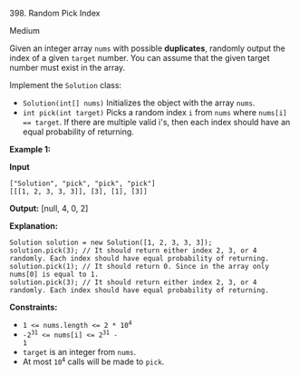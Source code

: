 398\. Random Pick Index

Medium

Given an integer array `nums` with possible **duplicates**, randomly output the index of a given `target` number. You can assume that the given target number must exist in the array.

Implement the `Solution` class:

*   `Solution(int[] nums)` Initializes the object with the array `nums`.
*   `int pick(int target)` Picks a random index `i` from `nums` where `nums[i] == target`. If there are multiple valid i's, then each index should have an equal probability of returning.

**Example 1:**

**Input** 

    ["Solution", "pick", "pick", "pick"] 
    [[[1, 2, 3, 3, 3]], [3], [1], [3]]

**Output:** [null, 4, 0, 2]

**Explanation:** 

    Solution solution = new Solution([1, 2, 3, 3, 3]); 
    solution.pick(3); // It should return either index 2, 3, or 4 randomly. Each index should have equal probability of returning. 
    solution.pick(1); // It should return 0. Since in the array only nums[0] is equal to 1. 
    solution.pick(3); // It should return either index 2, 3, or 4 randomly. Each index should have equal probability of returning.

**Constraints:**

*   <code>1 <= nums.length <= 2 * 10<sup>4</sup></code>
*   <code>-2<sup>31</sup> <= nums[i] <= 2<sup>31</sup> - 1</code>
*   `target` is an integer from `nums`.
*   At most <code>10<sup>4</sup></code> calls will be made to `pick`.
